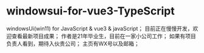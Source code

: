 # windowsui-for-vue3-TypeScript
windowsUi(win11) for JavaScript &amp; vue3 &amp; javaScript； 目前正在慢慢开发，欢迎查看最新项目成果； 作者是21年毕业生，目前在一家小公司工作； 如果有项目负责人看到，期待入伙贵公司； 主页有WX号以及邮箱；

